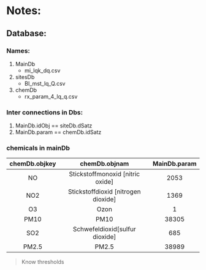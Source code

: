 # Notes:

## Database:

### Names:

1. MainDb
   - mi_lqk_dq.csv
1. sitesDb
   - BI_mst_lq_Q.csv
1. chemDb
   - rx_param_4_lq_q.csv

### Inter connections in Dbs:

1. MainDb.idObj == siteDb.dSatz
1. MainDb.param == chemDb.idSatz

### chemicals in mainDb

| chemDb.objkey |            chemDb.objnam            | MainDb.param |
| :-----------: | :---------------------------------: | :----------: |
|      NO       |  Stickstoffmonoxid [nitric oxide]   |     2053     |
|      NO2      | Stickstoffdioxid [nitrogen dioxide] |     1369     |
|      O3       |                Ozon                 |      1       |
|     PM10      |                PM10                 |    38305     |
|      SO2      |   Schwefeldioxid[sulfur dioxide]    |     685      |
|     PM2.5     |                PM2.5                |    38989     |

> Know thresholds

